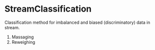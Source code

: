 # StreamClassification
Classification method for imbalanced and biased (discriminatory) data in stream.
1. Massaging
2. Reweighing
